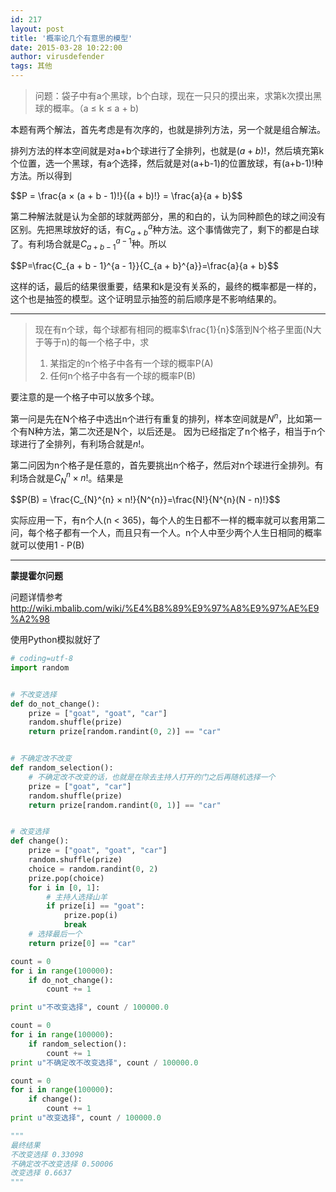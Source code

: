 ```yaml
---
id: 217
layout: post
title: '概率论几个有意思的模型'
date: 2015-03-28 10:22:00
author: virusdefender
tags: 其他
---
```


> 问题：袋子中有a个黑球，b个白球，现在一只只的摸出来，求第k次摸出黑球的概率。（a ≤ k ≤ a + b)

本题有两个解法，首先考虑是有次序的，也就是排列方法，另一个就是组合解法。

排列方法的样本空间就是对a+b个球进行了全排列，也就是$(a+b)!$，然后填充第k个位置，选一个黑球，有a个选择，然后就是对(a+b-1)的位置放球，有(a+b-1)!种方法。所以得到

<p>
$$P = \frac{a × (a + b - 1)!}{(a + b)!} = \frac{a}{a + b}$$
</p>

第二种解法就是认为全部的球就两部分，黑的和白的，认为同种颜色的球之间没有区别。先把黑球放好的话，有$C_{a + b}^{a}$种方法。这个事情做完了，剩下的都是白球了。有利场合就是$C_{a + b - 1}^{a - 1}$种。所以
<p>
$$P=\frac{C_{a + b - 1}^{a - 1}}{C_{a + b}^{a}}=\frac{a}{a + b}$$
</p>

这样的话，最后的结果很重要，结果和k是没有关系的，最终的概率都是一样的，这个也是抽签的模型。这个证明显示抽签的前后顺序是不影响结果的。

----------

> 现在有n个球，每个球都有相同的概率$\frac{1}{n}$落到N个格子里面(N大于等于n)的每一个格子中，求
> 
>  1. 某指定的n个格子中各有一个球的概率P(A)
>  2. 任何n个格子中各有一个球的概率P(B)

要注意的是一个格子中可以放多个球。

第一问是先在N个格子中选出n个进行有重复的排列，样本空间就是$N^{n}$，比如第一个有N种方法，第二次还是N个，以后还是。
因为已经指定了n个格子，相当于n个球进行了全排列，有利场合就是$n!$。

第二问因为n个格子是任意的，首先要挑出n个格子，然后对n个球进行全排列。有利场合就是$C_{N}^{n} × n!$。结果是
<p>
$$P(B) = \frac{C_{N}^{n} × n!}{N^{n}}=\frac{N!}{N^{n}(N - n)!}$$
</p>

实际应用一下，有n个人(n < 365)，每个人的生日都不一样的概率就可以套用第二问，每个格子都有一个人，而且只有一个人。n个人中至少两个人生日相同的概率就可以使用1 - P(B)


----------
**蒙提霍尔问题**

问题详情参考
http://wiki.mbalib.com/wiki/%E4%B8%89%E9%97%A8%E9%97%AE%E9%A2%98

使用Python模拟就好了
```python
# coding=utf-8
import random


# 不改变选择
def do_not_change():
    prize = ["goat", "goat", "car"]
    random.shuffle(prize)
    return prize[random.randint(0, 2)] == "car"


# 不确定改不改变
def random_selection():
    # 不确定改不改变的话，也就是在除去主持人打开的门之后再随机选择一个
    prize = ["goat", "car"]
    random.shuffle(prize)
    return prize[random.randint(0, 1)] == "car"


# 改变选择
def change():
    prize = ["goat", "goat", "car"]
    random.shuffle(prize)
    choice = random.randint(0, 2)
    prize.pop(choice)
    for i in [0, 1]:
        # 主持人选择山羊
        if prize[i] == "goat":
            prize.pop(i)
            break
    # 选择最后一个
    return prize[0] == "car"

count = 0
for i in range(100000):
    if do_not_change():
        count += 1

print u"不改变选择", count / 100000.0

count = 0
for i in range(100000):
    if random_selection():
        count += 1
print u"不确定改不改变选择", count / 100000.0

count = 0
for i in range(100000):
    if change():
        count += 1
print u"改变选择", count / 100000.0

"""
最终结果
不改变选择 0.33098
不确定改不改变选择 0.50006
改变选择 0.6637
"""
```
